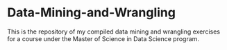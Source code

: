 # Data-Mining-and-Wrangling

This is the repository of my compiled data mining and wrangling exercises for a course under the Master of Science in Data Science program.
